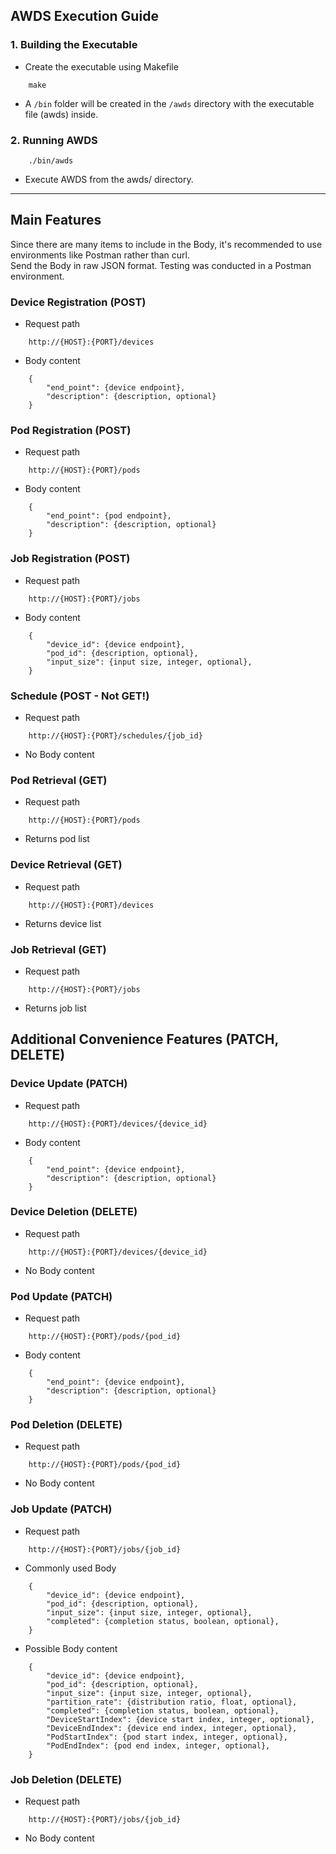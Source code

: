 ## AWDS Execution Guide
### 1. Building the Executable
- Create the executable using Makefile
```
    make
```
- A `/bin` folder will be created in the `/awds` directory with the executable file (awds) inside.

### 2. Running AWDS
```
    ./bin/awds
```
- Execute AWDS from the awds/ directory.

--- 
## Main Features
Since there are many items to include in the Body, it's recommended to use environments like Postman rather than curl. \
Send the Body in raw JSON format. Testing was conducted in a Postman environment.

### Device Registration (POST)
- Request path
```
    http://{HOST}:{PORT}/devices
```

- Body content
```
    {
        "end_point": {device endpoint},
        "description": {description, optional}
    }
```

### Pod Registration (POST)
- Request path
```
    http://{HOST}:{PORT}/pods
```

- Body content
```
    {
        "end_point": {pod endpoint},
        "description": {description, optional}
    }
```

### Job Registration (POST)
- Request path
```
    http://{HOST}:{PORT}/jobs
```

- Body content
```
    {
        "device_id": {device endpoint},
        "pod_id": {description, optional},
        "input_size": {input size, integer, optional},
    }
```

### Schedule (POST - Not GET!)
- Request path
```
    http://{HOST}:{PORT}/schedules/{job_id}
```

- No Body content

### Pod Retrieval (GET)
- Request path
```
    http://{HOST}:{PORT}/pods
```

- Returns pod list

### Device Retrieval (GET)
- Request path
```
    http://{HOST}:{PORT}/devices
```

- Returns device list

### Job Retrieval (GET)
- Request path
```
    http://{HOST}:{PORT}/jobs
```

- Returns job list

## Additional Convenience Features (PATCH, DELETE)
### Device Update (PATCH)
- Request path
```
    http://{HOST}:{PORT}/devices/{device_id}
```

- Body content
```
    {
        "end_point": {device endpoint},
        "description": {description, optional}
    }
```

### Device Deletion (DELETE)
- Request path
```
    http://{HOST}:{PORT}/devices/{device_id}
```

- No Body content

### Pod Update (PATCH)
- Request path
```
    http://{HOST}:{PORT}/pods/{pod_id}
```

- Body content
```
    {
        "end_point": {device endpoint},
        "description": {description, optional}
    }
```

### Pod Deletion (DELETE)
- Request path
```
    http://{HOST}:{PORT}/pods/{pod_id}
```

- No Body content

### Job Update (PATCH)
- Request path
```
    http://{HOST}:{PORT}/jobs/{job_id}
```

- Commonly used Body
```
    {
        "device_id": {device endpoint},
        "pod_id": {description, optional},
        "input_size": {input size, integer, optional},
        "completed": {completion status, boolean, optional},
    }
```

- Possible Body content
```
    {
        "device_id": {device endpoint},
        "pod_id": {description, optional},
        "input_size": {input size, integer, optional},
        "partition_rate": {distribution ratio, float, optional},
        "completed": {completion status, boolean, optional},
        "DeviceStartIndex": {device start index, integer, optional},
        "DeviceEndIndex": {device end index, integer, optional},
        "PodStartIndex": {pod start index, integer, optional},
        "PodEndIndex": {pod end index, integer, optional},
    }
```

### Job Deletion (DELETE)
- Request path
```
    http://{HOST}:{PORT}/jobs/{job_id}
```

- No Body content